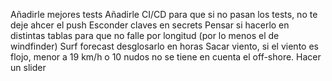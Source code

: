 Añadirle mejores tests
Añadirle CI/CD para que si no pasan los tests, no te deje ahcer el push
Esconder claves en secrets
Pensar si hacerlo en distintas tablas para que no falle por longitud (por lo menos el de windfinder)
Surf forecast desglosarlo en horas
Sacar viento, si el viento es flojo, menor a 19 km/h o 10 nudos no se tiene en cuenta el off-shore.
Hacer un slider